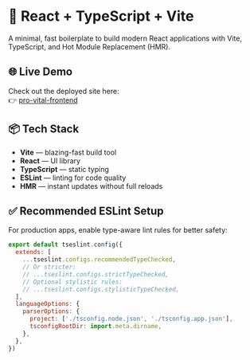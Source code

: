 # 🚀 React + TypeScript + Vite

A minimal, fast boilerplate to build modern React applications with Vite, TypeScript, and Hot Module Replacement (HMR).

## 🌐 Live Demo

Check out the deployed site here:  
👉 [pro-vital-frontend](https://pro-vital-frontend-git-main-pranjalbugged-outs-projects.vercel.app/)

## 📦 Tech Stack

- **Vite** — blazing-fast build tool
- **React** — UI library
- **TypeScript** — static typing
- **ESLint** — linting for code quality
- **HMR** — instant updates without full reloads

## ✅ Recommended ESLint Setup

For production apps, enable type-aware lint rules for better safety:

```js
export default tseslint.config({
  extends: [
    ...tseslint.configs.recommendedTypeChecked,
    // Or stricter:
    // ...tseslint.configs.strictTypeChecked,
    // Optional stylistic rules:
    // ...tseslint.configs.stylisticTypeChecked,
  ],
  languageOptions: {
    parserOptions: {
      project: ['./tsconfig.node.json', './tsconfig.app.json'],
      tsconfigRootDir: import.meta.dirname,
    },
  },
})
